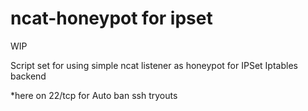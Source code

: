 # ncat-honeypot for ipset

WIP

Script set for using simple ncat listener as honeypot for IPSet Iptables backend

*here on 22/tcp for Auto ban ssh tryouts
